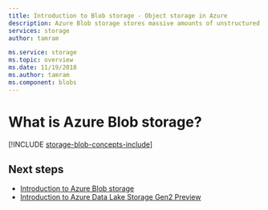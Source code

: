 ```yaml
---
title: Introduction to Blob storage - Object storage in Azure
description: Azure Blob storage stores massive amounts of unstructured object data, such as text or binary data. Blob storage also supports Azure Data Lake Storage Gen2 for big data analytics.  
services: storage
author: tamram

ms.service: storage
ms.topic: overview
ms.date: 11/19/2018
ms.author: tamram
ms.component: blobs
---
```


# What is Azure Blob storage? 

[!INCLUDE [storage-blob-concepts-include](../../../includes/storage-blob-concepts-include.md)]

## Next steps

- [Introduction to Azure Blob storage](storage-blobs-introduction.md)
- [Introduction to Azure Data Lake Storage Gen2 Preview](../data-lake-storage/data-lake-storage-introduction.md)
